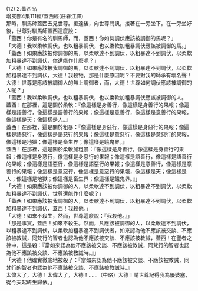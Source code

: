 (12) 2.蓋西品  
增支部4集111經/蓋西經(莊春江譯)  
那時，馴馬師蓋西去見世尊。抵達後，向世尊問訊，接著在一旁坐下。在一旁坐好後，世尊對馴馬師蓋西這麼說：  
「蓋西！你是有名的馴馬師，而，蓋西！你如何調伏應該被調御的馬呢？」  
「大德！我以柔軟調伏，也以粗暴調伏，也以柔軟加粗暴調伏應該被調御的馬。」  
「蓋西！如果應該被你調御的馬，以柔軟達不到調伏，以粗暴達不到調伏，以柔軟加粗暴達不到調伏，你還能作什麼呢？」  
「大德！如果應該被我調御的馬，以柔軟達不到調伏，以粗暴達不到調伏，以柔軟加粗暴達不到調伏，大德！我殺牠，那是什麼原因呢？不要對我的師承有壞名聲！  
大德！世尊是應該被調御人的無上調御者，而，大德！世尊如何調伏應該被調御的人呢？」  
「蓋西！我以柔軟調伏，也以粗暴調伏，也以柔軟加粗暴調伏應該被調御的人。  
蓋西！在那裡，這是關於柔軟：『像這樣是身善行，像這樣是身善行的果報；像這樣是語善行，像這樣是語善行的果報；像這樣是意善行，像這樣是意善行的果報，像這樣是天；像這樣是人。』  
蓋西！在那裡，這是關於粗暴：『像這樣是身惡行，像這樣是身惡行的果報；像這樣是語惡行，像這樣是語惡行的果報；像這樣是意惡行，像這樣是意惡行的果報，像這樣是地獄；像這樣是畜生界；像這樣是餓鬼界。』  
蓋西！在那裡，這是關於柔軟加粗暴：『像這樣是身善行，像這樣是身善行的果報；像這樣是身惡行，像這樣是身惡行的果報；像這樣是語善行，像這樣是語善行的果報；像這樣是語惡行，像這樣是語惡行的果報；像這樣是意善行，像這樣是意善行的果報；像這樣是意惡行，像這樣是意惡行的果報，像這樣是天；像這樣是人；像這樣是地獄；像這樣是畜生界；像這樣是餓鬼界。』」  
「大德！如果應該被你調御的人，以柔軟達不到調伏，以粗暴達不到調伏，以柔軟加粗暴達不到調伏，世尊還能作什麼呢？」  
「蓋西！如果應該被我調御的人，以柔軟達不到調伏，以粗暴達不到調伏，以柔軟加粗暴達不到調伏，蓋西！我殺他。」  
「大德！如來不殺生，然而，世尊這麼說：『我殺他。』」  
「那是事實，蓋西！如來不殺生。然而，凡應該被調御的人，以柔軟達不到調伏，以粗暴達不到調伏，以柔軟加粗暴達不到調伏者，如來認為他不應該被交談、不應該被教誡，同梵行的智者也認為他不應該被交談、不應該被教誡，蓋西！在聖者之律中，這是殺：『當如來認為他不應該被交談、不應該被教誡，同梵行的智者也認為他不應該被交談、不應該被教誡時。』」  
「大德！他確實徹底地被殺了：『當如來認為他不應該被交談、不應該被教誡，同梵行的智者也認為他不應該被交談、不應該被教誡時。』  
太偉大了，大德！太偉大了，大德！……（中略）大德！請世尊記得我為優婆塞，從今天起終生歸依。」  
  
  
